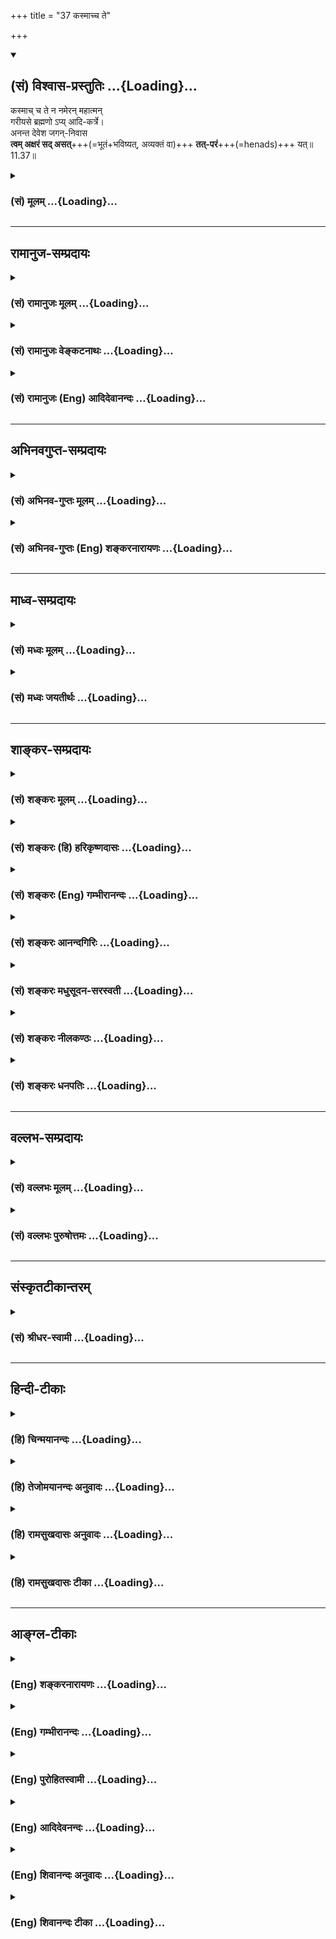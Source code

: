 +++
title = "37 कस्माच्च ते"

+++
<div class="js_include" newlevelforh1="2" title="(सं) विश्वास-प्रस्तुतिः" unfilled url="/mahAbhAratam/vyAsaH/shlokashaH/06-bhIShma-parva/03-bhagavad-gItA-parva/saMskRtam/vishvAsa-prastutiH/11_vishva-rUpa-darshana/37_kasmAchcha_te.md">
<details open><summary><h2>(सं) विश्वास-प्रस्तुतिः ...{Loading}...</h2></summary>

कस्माच् च ते न नमेरन् महात्मन्  
गरीयसे ब्रह्मणो ऽप्य् आदि-कर्त्रे।  
अनन्त देवेश जगन्-निवास  
**त्वम् अक्षरं सद् असत्**+++(=भूतं+भविष्यत्, अव्यक्तं वा)+++ **तत्-परं**+++(=henads)+++ यत्॥11.37॥
</details>
</div>
<div class="js_include collapsed" newlevelforh1="3" title="(सं) मूलम्" unfilled url="/mahAbhAratam/vyAsaH/shlokashaH/06-bhIShma-parva/03-bhagavad-gItA-parva/saMskRtam/mUlam/11_vishva-rUpa-darshana/37_kasmAchcha_te.md">
<details><summary><h3>(सं) मूलम् ...{Loading}...</h3></summary>

कस्माच्च ते न नमेरन्महात्मन्  
गरीयसे ब्रह्मणोऽप्यादिकर्त्रे।  
अनन्त देवेश जगन्निवास  
त्वमक्षरं सदसत्तत्परं यत्।।11.37।।
</details>
</div>


_________________
## रामानुज-सम्प्रदायः
<div class="js_include collapsed" newlevelforh1="3" title="(सं) रामानुजः मूलम्" unfilled url="/mahAbhAratam/vyAsaH/shlokashaH/06-bhIShma-parva/03-bhagavad-gItA-parva/saMskRtam/rAmAnujaH/mUlam/11_vishva-rUpa-darshana/37_kasmAchcha_te.md">
<details><summary><h3>(सं) रामानुजः मूलम् ...{Loading}...</h3></summary>

।।11.37।।**महात्मन् ते** तुभ्यं **गरीयसे ब्रह्मणः** हिरण्यगर्भस्य **अपि
आदि**भूताय **कर्त्रे;** हिरण्यगर्भादयः **कस्माद्** हेतोः **न**
नमस्कुर्युः; **अनन्त देवेश जगन्निवास त्वम्** एव **अक्षरम्** न क्षरति इति
अक्षरम् जीवात्मतत्त्वम्न जायते म्रियते वा विपश्चित् (कठ॰ 1।2।18)
इत्यादिश्रुतिसिद्धो जीवात्मा हि न क्षरति।**सद् असत्** च त्वम् एव;
सदसच्छब्दनिर्दिष्टं कार्यकारणभावेन अवस्थितं प्रकृतितत्त्वम्;
नामरूपविभागवत्तया कार्यावस्थं सच्छब्दनिर्दिष्टं तदनर्हतया कारणावस्थम्
असच्छब्दनिर्दिष्टं च त्वम् एव; **तत्परं यत्** तस्मात् प्रकृतेः
प्रकृतिसम्बन्धिनः च जीवात्मनः परम् अन्यत् मुक्तात्मतत्त्वं यत् तद् अपि
त्वम् एव। अतः --

</details>
</div>
<div class="js_include collapsed" newlevelforh1="3" title="(सं) रामानुजः वेङ्कटनाथः" unfilled url="/mahAbhAratam/vyAsaH/shlokashaH/06-bhIShma-parva/03-bhagavad-gItA-parva/saMskRtam/rAmAnujaH/venkaTanAthaH/11_vishva-rUpa-darshana/37_kasmAchcha_te.md">
<details><summary><h3>(सं) रामानुजः वेङ्कटनाथः ...{Loading}...</h3></summary>

  
  
।।11.37।। कस्मात् इत्यादिकं पूर्वेण सङ्गमयति -- युक्ततामिति। ते इत्यस्य
प्रथमाबहुवचनत्वभ्रमव्युदासायतुभ्यमित्युक्तिः। प्रणतिकर्तारस्त्वर्थसिद्धा
अनुक्ता एवेति भावः। ब्रह्मशब्दस्यानेकार्थेषु प्रयोगादिह
सर्वप्रणन्तव्यत्वोपयोगाय हिरण्यगर्भपदेन व्याख्या। आदिकर्त्रे इति
सविशेषणनिर्देशेन
व्यवच्छेद्यभूतनूतनहिरण्यगर्भकर्तृसम्भावनाभ्रमव्युदासायआदिभूतायेति
व्यस्योक्तम्। कर्तृशब्देन निमित्तत्वस्योक्तत्वात् आदिशब्द उपादानत्वपरः;
र्स्वस्य कारणान्तरनिषेधार्थौ वा। नमश्शब्दयोगवन्नमनमात्रयोगेऽपि चतुर्थी
विद्यत इति ज्ञापनायनमस्कुर्युरित्युक्तम्। पञ्चशिखाय तथेश्वरकृष्णायैते
नमस्यामः इत्यादिवत्।।  
  
त्वमक्षरम्\[ \[11।18\] इति प्रागप्युक्तत्वादत्र त्वमक्षरम् इति
तदतिरिक्तार्थपरत्वमुचितन्तत्परम् इत्यस्य
सामर्थ्याच्चात्राक्षरसदसच्छब्दानामवरतत्त्वविषयत्वं न्याय्यम् तत्र च
भावाभावशब्दाभिलप्यविकारयोगितया सदसच्छब्दयोरचित्परत्वं
निर्विकारतयाऽक्षरशब्दस्य जीवात्मविषयत्वं चोचितमित्यभिप्रायेणाह -- न
क्षरतीति। जीवस्वरूपस्य निर्विकारत्वे श्रुतिं दर्शयति -- न जायत इति।
कार्यकारणयोरसच्छब्देन व्यपदेशः असद्वा इदमग्र आसीत्। ततो वै सदजायत
\[तै.उ.2।7।1\] इत्यादिश्रुतिसिद्ध इत्यभिप्रायेण कार्यकारणभावकथनम्।
एकस्मिन्नेव द्रव्ये सद सच्छब्दप्रयोगनिदानमाहनामरूपेति। अक्षरं सदसत् इति
निर्दिष्टोभयपरामर्शी तच्छब्दः। विशेषकाभावात्तिलतैलदारु वह्न्यादिवत्
परस्परमिलिततदुभयापेक्षया परत्वं च मुक्तात्मनः प्रसिद्धमितिसदसत्तत्परं
यत् इत्यनूद्यत इत्यभिप्रायेण -- मुक्तात्मतत्त्वमित्युक्तम्।
प्रकृतिपुरुषशरीरकत्वं मुक्तात्मनस्तादधीन्यं च कारणत्वसाधकमित्याह -- अत
इति। सर्वतत्त्वात्मकत्वादित्यर्थः। जगन्निवासशब्देन जगन्निवासो यस्येति
विग्रहः। अतो निधानशब्देनात्राधारत्वमेवानुक्तं विवक्षितमिति
प्रदर्शनायाधिकरणव्युत्पत्तिं दर्शयतिनिधीयते त्वयीति। तेनत्वमक्षरम्
इत्यादिसामानाधिकरण्यकारणं विश्वशरीरित्वं विवक्षितमित्याहविश्वस्य
शरीरभूतस्येति। एतेन निधानशब्दस्यात्राव्यक्तपरत्वं कैश्चिदुक्तं
निरस्तम्।  
  
वेत्तासि इत्यादौ परमात्मनो वेदितृत्वादिमात्रविधानेऽतिशयाभावात्
कारणावस्थद्रव्यान्तर्यामित्वस्य चोक्तत्वात्;
कार्यावस्थज्ञातृज्ञेयान्तर्यामित्वमेवात्र विवक्षितमित्यभिप्रायेणाहजगति
सर्वो वेदिता वेद्यं चेति। धामशब्दस्यानेकार्थस्यापि स्थाने
प्रसिद्धिप्रकर्षात्स एवार्थ उचितः। स्थानं च प्राप्यमिति प्रसिद्धम्। अतः
परत्वेन विशेषितप्राप्यत्वमेवात्र विवक्षितमित्यभिप्रायेणाह --
प्राप्यस्थानमिति। यद्वा परमप्राप्यमिति भगवदसाधारणं स्थानं विवक्षितं
स्यात् तेनापि पूर्ववत्सामानाधिकरण्यव्यपदेशः। आमनन्ति च तदप्राकृतस्थानम्
अरश्च ह वै ण्यश्चार्णवौ ब्रह्मलोके तृतीयस्यामितो दिवि। तदैरंमदीयं
सरस्तदश्वत्थः सोमसवनस्तदपराजिता पूर्ब्रह्मणः प्रभुविमितं हिरण्मयं
\[छा.उ.8।5।3\] इति; तथा सहस्रस्थूणे विमिते दृढ उग्रे यत्र देवानामधिदेव
आस्ते इति। सामान्यतो विशेषतश्च प्रवृत्तयोः
पूर्वोत्तरसामानाधिकरण्योर्मध्यस्थेनत्वया ततम् इत्यादिना शरीरात्मभाव एव
निबन्धनमिति स्पष्टमुच्यत इत्यभिप्रायेणाह -- त्वयात्मत्वेनेति।

</details>
</div>
<div class="js_include collapsed" newlevelforh1="3" title="(सं) रामानुजः (Eng) आदिदेवानन्दः" unfilled url="/mahAbhAratam/vyAsaH/shlokashaH/06-bhIShma-parva/03-bhagavad-gItA-parva/saMskRtam/rAmAnujaH/english/AdidevAnandaH/11_vishva-rUpa-darshana/37_kasmAchcha_te.md">
<details><summary><h3>(सं) रामानुजः (Eng) आदिदेवानन्दः ...{Loading}...</h3></summary>

11.37 O Mahatman, for what reason should Brahma and others not bow down to You, who are great and are the First Being and the Creator even of Brahma, namely, Hiranyagarbha; O Infinite, O Lord of the gods, O You who have the universe for Your abode! You are the 'Aksara'. What does not perish, is the Aksara, here, the 'principle of individual self'; for the individual self does not perish as established in Sruti passages: 'The intelligent self is not born, nor dies' (Ka. U., 1.2.18). You alone are the 'existent and the non-existent,' the principle of Prakrti, in its condition as effect and in its condition as cause. This is denoted by the terms 'Sat' (existent) and 'Asat' (non-existent). You alone are the state of effect denoted by the term 'Sat', which is the state of diversification by names and forms, and also the state of cause, denoted by the tetm 'Asat', which is the state incapable of such divisions and diversities. 'What is beyond both' - what is beyond Prakrti and the individual self associated with the Prakrti, as also from the principle of liberated selves who are different from those associated with Prakrti, i.e., bound souls. You alone are that also. Therefore:

</details>
</div>


_________________
## अभिनवगुप्त-सम्प्रदायः
<div class="js_include collapsed" newlevelforh1="3" title="(सं) अभिनव-गुप्तः मूलम्" unfilled url="/mahAbhAratam/vyAsaH/shlokashaH/06-bhIShma-parva/03-bhagavad-gItA-parva/saMskRtam/abhinava-guptaH/mUlam/11_vishva-rUpa-darshana/37_kasmAchcha_te.md">
<details><summary><h3>(सं) अभिनव-गुप्तः मूलम् ...{Loading}...</h3></summary>

।।11.37।। कस्मादिति। सत् पदार्थत्वेन। अशत् उपलम्भं प्रत्यविषयत्वात्। अथ
वा अभावोऽपि धियि निजनिजविशिष्टवाचकसंश्लेषितो +++(;N -- वाचकवचसंश्लेषितो)+++
ज्ञानाकारमश्नुवानो न +++(S; omit न)+++ परब्रह्मसत्ताव्यतिरिक्तः।
सदसद्रूपाभ्यां च परम्; तदुभयबुद्धितिरोधाने तद्रूपोपलब्धेः।

</details>
</div>
<div class="js_include collapsed" newlevelforh1="3" title="(सं) अभिनव-गुप्तः (Eng) शङ्करनारायणः" unfilled url="/mahAbhAratam/vyAsaH/shlokashaH/06-bhIShma-parva/03-bhagavad-gItA-parva/saMskRtam/abhinava-guptaH/english/shankaranArAyaNaH/11_vishva-rUpa-darshana/37_kasmAchcha_te.md">
<details><summary><h3>(सं) अभिनव-गुप्तः (Eng) शङ्करनारायणः ...{Loading}...</h3></summary>

11.37 Kasmat etc. Existent (11.Sat) : i.e. as a purport of words (11.or
as material object). Non-existent (11.Asat) : Because, the Absolute does
not become an object of perception. Or Asat signifies negation; \[in
fact\] it is also well connected with the words which denote it
directly, or indicate it indirectly by denoting what contains it; it
also enjoys a form (11.becomes an object) of knowledge (11.of its own);
and \[hence\] is has no separate existence other than the existence of
the Absolute Brahman ; (11.It is) beyond both the existent and
non-existent : For, It is realised when the knowledge of both of them
disappears. (11.38)

</details>
</div>


_________________
## माध्व-सम्प्रदायः
<div class="js_include collapsed" newlevelforh1="3" title="(सं) मध्वः मूलम्" unfilled url="/mahAbhAratam/vyAsaH/shlokashaH/06-bhIShma-parva/03-bhagavad-gItA-parva/saMskRtam/madhvaH/mUlam/11_vishva-rUpa-darshana/37_kasmAchcha_te.md">
<details><summary><h3>(सं) मध्वः मूलम् ...{Loading}...</h3></summary>

।।11.37 -- 11.40।। कथं स्थाने इति तदाह -- कस्मादित्यादिना।
पूर्णश्चासावात्मा चेति महात्मा। आत्मशब्दश्चोक्तो भारते -- यच्चाप्नोति
यदादत्ते यच्चात्ति विषयानिह। यच्चास्य सन्ततो भावस्तस्मादात्मेति भण्यते
इति। तत्परं सदसतः परम्। असच्च सच्चैव च यद्विश्वं सदसतः परम्।
\[म.भा.1।1।23\] इति भारते।

</details>
</div>
<div class="js_include collapsed" newlevelforh1="3" title="(सं) मध्वः जयतीर्थः" unfilled url="/mahAbhAratam/vyAsaH/shlokashaH/06-bhIShma-parva/03-bhagavad-gItA-parva/saMskRtam/madhvaH/jayatIrthaH/11_vishva-rUpa-darshana/37_kasmAchcha_te.md">
<details><summary><h3>(सं) मध्वः जयतीर्थः ...{Loading}...</h3></summary>

।।11.37 -- 11.40।। सर्वे नमस्यन्ति \[11।36\] इत्येतद्युक्तमिति
स्वयमेवोक्त्वाकस्माच्च ते न नमेरन् इति विरुद्धं कथं पृच्छति इत्यत आक्षेप
एवायमिति ज्ञापयन् तन्निवर्त्याशङ्काप्रदर्शनपूर्वकमवतारयति -- **कथ**मिति।
इति शङ्कायामिति शेषः तत्तस्या उत्तरम्।
महात्मन्नक्षुद्रचित्तेत्यल्पार्थप्रतीतिनिरासार्थमाह -- **पूर्णश्चे**ति।
आत्मा जीव इति प्रतीतिं वारयितुमाह -- **आत्मे**ति। उक्तो निरुक्तः।
यद्यस्मात्। आप्नोतेर्मन्। पकारस्य च तकारः। आङ्पूर्वाद्दाञः स एव प्रत्ययः
आकारलोपस्तत्वम्। आङ्पूर्वाददो मन्। तत्वं च। इह देहे। सन्ततो भावो नित्या
सत्ता। आङ्पूर्वात्तनोतेर्ङ्मन्। सदसद्भावात्मकं विश्वं त्वमेवेति
सत्तादिप्रदत्वादेवोच्यते। नत्वन्यथा; तथा सति उत्तरवाक्यविरोधात्; इति
भावेन तत्पठित्वा सप्रमाणकं व्याचष्टे -- **तत्परमिति**।

</details>
</div>


_________________
## शाङ्कर-सम्प्रदायः
<div class="js_include collapsed" newlevelforh1="3" title="(सं) शङ्करः मूलम्" unfilled url="/mahAbhAratam/vyAsaH/shlokashaH/06-bhIShma-parva/03-bhagavad-gItA-parva/saMskRtam/shankaraH/mUlam/11_vishva-rUpa-darshana/37_kasmAchcha_te.md">
<details><summary><h3>(सं) शङ्करः मूलम् ...{Loading}...</h3></summary>

।।11.37।। --,**कस्माच्च** हेतोः ते तुभ्यं **न नमेरन्** नमस्कुर्युः हे
**महात्मन्; गरीयसे** गुरुतराय यतः **ब्रह्मणः** हिरण्यगर्भस्य **अपि**
आदिकर्ता कारणम् अतः तस्मात् **आदिकर्त्रे।** कथम् एते न नमस्कुर्युः अतः
हर्षादीनां नमस्कारस्य च स्थानं त्वं अर्हः विषयः इत्यर्थः। हे **अनन्त
देवेश हे जगन्निवास त्वम् अक्षरं तत् परम्;** **यत्** वेदान्तेषु श्रूयते।
किं तत् **सदसत्** इति। सत् विद्यमानम्; असत् च यत्र नास्ति इति बुद्धिः ते
उपधानभूते सदसती यस्य अक्षरस्य; यद्द्वारेण सदसती इति उपचर्यते।
परमार्थतस्तु सदसतोः परं तत् अक्षरं यत् अक्षरं वेदविदः वदन्ति। तत्
त्वमेव; न अन्यत् इति अभिप्रायः।। पुनरपि स्तौति --,

</details>
</div>
<div class="js_include collapsed" newlevelforh1="3" title="(सं) शङ्करः (हि) हरिकृष्णदासः" unfilled url="/mahAbhAratam/vyAsaH/shlokashaH/06-bhIShma-parva/03-bhagavad-gItA-parva/saMskRtam/shankaraH/hindI/harikRShNadAsaH/11_vishva-rUpa-darshana/37_kasmAchcha_te.md">
<details><summary><h3>(सं) शङ्करः (हि) हरिकृष्णदासः ...{Loading}...</h3></summary>

।।11.37।। भगवान् हर्षादि भावोंके योग्य स्थान किस प्रकार हैं इसमें कारण
दिखाते हैं --, हे महात्मन् आप जो अतिशय गुरुतर हैं अर्थात् सबसे बड़े हैं;
उनको ये सब किसलिये नमस्कार न करें क्योंकि आप हिरण्यगर्भके भी आदिकर्ता --
कारण हैं; अतः आप आदिकर्ताको कैसे नमस्कार न करें। अभिप्राय यह कि
उपर्युक्त कारणसे आप हर्षादिके और नमस्कारके योग्य पात्र हैं। हे अनन्त हे
देवेश हे जगन्निवास वह परम अक्षर ( ब्रह्म ) आप ही हैं; जो वेदान्तोंमें
सुना जाता है। वह क्या है सत् और असत् -- जो विद्यमान है वह सत् और जिसमें
नहीं है ऐसी बुद्धि होती है वह असत् है। वे दोनों सत् और असत् जिस अक्षरकी
उपाधि हैं; जिनके कारण वह ब्रह्म उपचारसे सत् और असत् कहा जाता है परंतु
वास्तवमें जो सत् और असत् दोनोंसे परे है; जिसको वेदवेत्ता लोग अक्षर कहते
हैं वह ब्रह्म भी आप ही हैं। अभिप्राय यह कि आपसे अतिरिक्त दूसरा कोई नहीं
है।  
  
,

</details>
</div>
<div class="js_include collapsed" newlevelforh1="3" title="(सं) शङ्करः (Eng) गम्भीरानन्दः" unfilled url="/mahAbhAratam/vyAsaH/shlokashaH/06-bhIShma-parva/03-bhagavad-gItA-parva/saMskRtam/shankaraH/english/gambhIrAnandaH/11_vishva-rUpa-darshana/37_kasmAchcha_te.md">
<details><summary><h3>(सं) शङ्करः (Eng) गम्भीरानन्दः ...{Loading}...</h3></summary>

11.37 Ca, and; since You are the Primal Creator, the Cause, api, even;
brahmanah, of Brahma, of Hiranyagarbha; therefore, kasmat, why, for what
reason; should they na nameran, not bow down; te, to You; mahatman, O
exalted One; gariyase, who are greater (than all)! Hence, why should
these not bow down adi-karte, to the first Creator; Therefore You are
fit for, i.e. the fit object of, delight etc. and salutation as well.
Ananta, O infinite One; devesa, supreme God; jagannivasa, Abode of the
Universe; tvam, You; are the aksaram, Immutable; tat param yat, that
which is Transcendental, which is heard of in the Upanisads;-what is
that;-sad-asat, being and nonbeing. Being is that which exists, and
non-being is that with regard to which the idea of nonexistence arises.
(You are) that Immutable of which these two-being and non-being-become
the limiting adjuncts; which (Immutable), as a result, is metaphorically
referred to as being and non-being. But in reality that Immutable is
transcendental to being and non-being. 'That Immutable which the knowers
of the Vedas declare' (8.11; cf. Ka. 1.2.15)-that is You Yourself,
nothing else. This is the idea. He praises again:

</details>
</div>
<div class="js_include collapsed" newlevelforh1="3" title="(सं) शङ्करः आनन्दगिरिः" unfilled url="/mahAbhAratam/vyAsaH/shlokashaH/06-bhIShma-parva/03-bhagavad-gItA-parva/saMskRtam/shankaraH/AnandagiriH/11_vishva-rUpa-darshana/37_kasmAchcha_te.md">
<details><summary><h3>(सं) शङ्करः आनन्दगिरिः ...{Loading}...</h3></summary>

।।11.37।। उक्तेऽर्थे हेत्वर्थत्वेनोत्तरश्लोकमवतारयति -- **भगवत इति।**
महात्मत्वमक्षुद्रचेतस्त्वम्। गुरुतरत्वान्नमस्कारादियोग्यत्वमाह --
**गुरुतरायेति।** तत्रैव हेत्वन्तरमाह -- **यत इति।** महात्मत्वादिहेतूनां
मुक्तानां फलमाह -- **अत इति।** तत्रैव हेत्वन्तराणि सूचयति -- **हे
अनन्तेति।** अनवच्छिन्नत्वं सर्वदेवनियन्तृत्वं सर्वजगदाश्रयत्वं च तव
नमस्कारादियोग्यत्वे कारणमित्यर्थः। तत्रैव हेत्वन्तरमाह -- **त्वमिति।**
तत्र मानमाह -- **यदिति।** कथमेकस्यैव सदसद्रूपत्वं तत्राह -- **ते इति।**
कथं सतोऽसतश्चाक्षरं प्रत्युपाधित्वं तदाह -- **यद्द्वारेणेति।** तत्परं
यदित्येतद्व्याचष्टे -- **परमार्थतस्त्विति।** अनन्तत्वादिना भगवतो
नमस्कारादियोग्यत्वमुक्तम्।

</details>
</div>
<div class="js_include collapsed" newlevelforh1="3" title="(सं) शङ्करः मधुसूदन-सरस्वती" unfilled url="/mahAbhAratam/vyAsaH/shlokashaH/06-bhIShma-parva/03-bhagavad-gItA-parva/saMskRtam/shankaraH/madhusUdana-sarasvatI/11_vishva-rUpa-darshana/37_kasmAchcha_te.md">
<details><summary><h3>(सं) शङ्करः मधुसूदन-सरस्वती ...{Loading}...</h3></summary>

।।11.37।। भगवतो हर्षादिविषयत्वे हेतुमाह -- कस्मादिति। कस्माच्च हेतोस्ते
तुभ्यं न नमेरन्न नमस्कुर्युः सिद्धसङ्घाः सर्वेऽपि। हे
महात्मन्परमोदारचित्त; हे अनन्त सर्वपरिच्छेदशून्य; हे देवेश
हिरण्यगर्भादीनामपि देवानां नियन्तः; हे जगन्निवास सर्वाश्रय तुभ्यं
कीदृशाय। ब्रह्मणोऽपि गरीयसे गुरुतराय आदिकर्त्रे ब्रह्मणोऽपि जनकाय।
नियन्तृत्वमुपदेष्टृत्वं जनकत्वमित्यादिरेकैकोऽपि
हेतुर्नमस्कार्यताप्रयोजकः। किं
पुनर्महात्मत्वानन्तत्वजगन्निवासत्वादिनानाकल्याणगुणसमुच्चित
इत्यनाश्चर्यतासूचनार्थं नमस्कारस्य। कस्माच्चेति वाशब्दार्थश्चकारः। किंच
सत् विधिमुखेन प्रतीयमानमस्तीति; असन्निषेधमुखेन प्रतीयमानं नास्तीति; अथवा
सत् व्यक्तं असत् अव्यक्तं त्वमेव। तथा तत्परं ताभ्यां सदसद्भ्यां परं
मूलकारणं यदक्षरं ब्रह्म तदपि त्वमेव। त्वद्भिन्नं किमपि नास्तीत्यर्थः।
तत्परं यदित्यत्र यच्छब्दात्प्राक्चकारमपि केचित्पठन्ति।
एतैर्हेतुभिस्त्वां सर्वे नमन्तीति न किमपि चित्रमित्यर्थः।

</details>
</div>
<div class="js_include collapsed" newlevelforh1="3" title="(सं) शङ्करः नीलकण्ठः" unfilled url="/mahAbhAratam/vyAsaH/shlokashaH/06-bhIShma-parva/03-bhagavad-gItA-parva/saMskRtam/shankaraH/nIlakaNThaH/11_vishva-rUpa-darshana/37_kasmAchcha_te.md">
<details><summary><h3>(सं) शङ्करः नीलकण्ठः ...{Loading}...</h3></summary>

।।11.37।। कुतो मां सिद्धसङ्घा नमस्यन्ति यतस्तेप्यहमिव ब्रह्माण्डशतानि
स्रष्टुमर्हन्तीत्यत आह -- **कस्मादिति।** हे महात्मन् कस्माद्धेतोस्ते
त्वां न नमेरन्नपितु नमेरन्नेव। तत्र हेतुः गरीयसे। तेऽपि गुरवस्त्वमपि
गुरुस्तथापि त्वमतिशयितो गुरुरसीत्यर्थः। कुतो ममैवातिशयस्तेषां मम च
समानेऽपि सत्यसंकल्पत्वादौ सत्यतश्चाह। ब्रह्मणो
हिरण्यगर्भस्याप्यादिकर्त्रे पितामहाय पञ्चमहाभूतसृष्टिद्वारा ब्रह्माणं
सृजत इत्यर्थः। जगद्व्यापारवर्जं प्रकरणादसन्निहितत्वाच्च इतिन्यायेन
नित्यसिद्धेश्वरस्य तवाज्ञया ते सर्वेऽप्यैश्वर्यभाजो भवन्ति नतु
त्वत्समास्ते। अतएव हे अनन्त हे देवानां ईश जगन्निवास जगतामालयभूत; त्वं
अक्षरं शुद्धं ब्रह्म। कीदृशमक्षरम्। यत् सदसत्तत्परं सच्च असच्च सदसती
ताभ्यां परं च सदसत्तत्परम् कार्यं कारणं तदुभयातीतं चेति
त्रिविधमित्यर्थः।

</details>
</div>
<div class="js_include collapsed" newlevelforh1="3" title="(सं) शङ्करः धनपतिः" unfilled url="/mahAbhAratam/vyAsaH/shlokashaH/06-bhIShma-parva/03-bhagavad-gItA-parva/saMskRtam/shankaraH/dhanapatiH/11_vishva-rUpa-darshana/37_kasmAchcha_te.md">
<details><summary><h3>(सं) शङ्करः धनपतिः ...{Loading}...</h3></summary>

।।11.37।। इदं भगवतो हर्षादिविषयत्वं युक्तमेवेत्याशयेनाह। कस्माच्च ते
तुभ्यं न नमेरन् न नमस्कुर्युः। नमस्काराकरणे हेतुर्नास्तीत्यर्थः।
नमस्करादिकरणे तु हेतुर्वर्तते इत्याशयेनाह। हे माहत्मन् परमात्मन्;
महात्मत्वं लक्षयति। गहीयते गुरुतराय यतो ब्रह्मणो हिरण्यगर्भस्यादिकर्त्रे
आदिकारणाय अभिन्ननिमित्तोपादानत्वद्योतनायादिपदं। भगवतो गुरुतरत्वं ब्रह्मण
आदिकर्तुत्वं च प्रतिपादयन्नाह। हे अनन्त; यस्य देशकालवस्तुकृतः परिच्छेदो
नास्ति तस्य तवैव गुरुतरत्वमुपपद्यत इत भावः। ,हे देवेश देवानां
ब्रह्मादिनामीश; जगन्निवास जगदधिष्ठान। तथाच सर्वनियन्ता सर्वाधिष्ठानं
त्वमेवादिकर्तेत्याशयः। एवं तत्पदवाच्यं निरुप्य लक्ष्यं निरुपयति --
त्वमक्षरमिति। यद्वेदान्तप्रतिपाद्यं किं तत्। सदसत्। सद्यद्विद्यमानं
विद्यत इत विधिमुखेन प्रतीयमानं व्यक्तं कार्यमिति यावत्। असच्च
यन्नास्तीति बुद्धिः निषेधमुखेन प्रतीयमाना अव्यक्तविषया कारणबुद्धिरिति
यावत्। सदसदुपाधिकत्वादक्षरत्वमपि सदसत्। तत्त्वतस्तु सदसद्यभां परं
तत्वमेवातः ते कस्मान्न नमेरन्नित्यर्थः।

</details>
</div>


_________________
## वल्लभ-सम्प्रदायः
<div class="js_include collapsed" newlevelforh1="3" title="(सं) वल्लभः मूलम्" unfilled url="/mahAbhAratam/vyAsaH/shlokashaH/06-bhIShma-parva/03-bhagavad-gItA-parva/saMskRtam/vallabhaH/mUlam/11_vishva-rUpa-darshana/37_kasmAchcha_te.md">
<details><summary><h3>(सं) वल्लभः मूलम् ...{Loading}...</h3></summary>

।।11.37।। कस्माच्चेति। ऐश्वर्यं वैराग्यं वा ब्रह्मणः
समष्टिपुरुषजीवस्यादिकर्तृत्वेनालिप्तत्वात्सदसत्परमक्षरं इति नित्यत्वेन
क्षरणाभावान्निरतिशयैश्वर्यं सर्वविभिन्नधर्माश्रयं त्वमेव ब्रह्मेत्याह।
परं कारणम्।

</details>
</div>
<div class="js_include collapsed" newlevelforh1="3" title="(सं) वल्लभः पुरुषोत्तमः" unfilled url="/mahAbhAratam/vyAsaH/shlokashaH/06-bhIShma-parva/03-bhagavad-gItA-parva/saMskRtam/vallabhaH/puruShottamaH/11_vishva-rUpa-darshana/37_kasmAchcha_te.md">
<details><summary><h3>(सं) वल्लभः पुरुषोत्तमः ...{Loading}...</h3></summary>

  
  
।।11.37।। ननु सिद्धाः किमिति नमन्ति इत्यत आह -- कस्मादिति। हे महात्मन्
महतामात्मस्वरूप यस्मांत्तषां भक्तानां स्वरूपं त्वमेवातस्ते तुभ्यं
कस्मान्न नमेरन् न नमस्कुर्युः। कीदृशाय गरीयसे गुरवे।
ब्रह्मणोऽप्यादिकर्त्रे जनकाय। किञ्च। हे अनन्तदेवेश अनन्तानां देवानामीश
प्रभो हे जगन्निवास सकलाश्रय अक्षरं त्वमेव; सत् असच्च सर्वं त्वमेव; यत्
परं पुरुषोत्तमाख्यं ब्रह्मतत्त्वम् अतो नमन्तीत्यर्थः।  
  

</details>
</div>


_________________
## संस्कृतटीकान्तरम्
<div class="js_include collapsed" newlevelforh1="3" title="(सं) श्रीधर-स्वामी" unfilled url="/mahAbhAratam/vyAsaH/shlokashaH/06-bhIShma-parva/03-bhagavad-gItA-parva/saMskRtam/shrIdhara-svAmI/11_vishva-rUpa-darshana/37_kasmAchcha_te.md">
<details><summary><h3>(सं) श्रीधर-स्वामी ...{Loading}...</h3></summary>

।।11.37।। तत्र हेतुमाह **-- कस्मादिति।** हे महात्मन्; हे अनन्त; हे देवेश;
हे जगन्निवास। कस्माद्धेतोस्ते तुभ्यं न नमेरन्नमस्कारं न कुर्युः।
कथंभूताय। ब्रह्मणोऽपि गरीयसे गुरुतराय आदिकर्त्रे च ब्रह्मणोऽपि जनकाय।
किंच सत्। व्यक्तं असदव्यक्तं च ताभ्यां परं मूलकारणं यदक्षरं ब्रह्म तच्च
त्वमेव। एतैर्नवभिर्हेतुभिस्त्वां सर्वे नमस्यन्तीति न चित्रमित्यर्थः।

</details>
</div>


_________________
## हिन्दी-टीकाः
<div class="js_include collapsed" newlevelforh1="3" title="(हि) चिन्मयानन्दः" unfilled url="/mahAbhAratam/vyAsaH/shlokashaH/06-bhIShma-parva/03-bhagavad-gItA-parva/hindI/chinmayAnandaH/11_vishva-rUpa-darshana/37_kasmAchcha_te.md">
<details><summary><h3>(हि) चिन्मयानन्दः ...{Loading}...</h3></summary>

।।11.37।। वे सिद्ध संघ आपको नमस्कार कैसे नहीं करें क्योंकि आप तो
सृष्टिकर्ता ब्रह्माजी के भी आदिकर्त्ता हैं। आदिकारण वह है जो सम्पूर्ण
कार्यजगत् को व्याप्त करके समस्त नाम और रूपों को धारण करता है; जैसे घटों
का कारण मिट्टी और आभूषणों का कारण स्वर्ण है। अनन्तस्वरूप परमात्मा न केवल
यह विश्व है; बल्कि समस्त देवों का ईश्वर भी है; क्योंकि उसी सर्वशक्तिमान्
परमात्मा से समस्त देवताओं को तथा प्राकृतिक शक्तियों को सार्मथ्य प्राप्त
होती है। इस चराचर जगत् को दो भागों सत् और असत् में विभाजित किया जा सकता
है। यहाँ सत् शब्द से अर्थ उन वस्तुओं से है; जो इन्द्रिय; मन और बुद्धि के
द्वारा जानी जा सकती हैं; अर्थात् जो स्थूल और सूक्ष्म रूप में व्यक्त हैं।
स्थूल विषय; भावनाएं और विचार व्यक्त (सत्) कहलाते हैं। इस व्यक्त का जो
कारण है; उसे असत् अर्थात् अव्यक्त कहते हैं। व्यक्ति की जीवन पद्धति को
नियन्त्रित करने वाला यह अव्यक्त कारण उस व्यक्ति के संस्कार या वासनाएं ही
हैं। यहाँ परमात्मा की दी हुई परिभाषा के अनुसार वह सत् और असत् दोनों ही
है। और वह इन दोनों से परे भी है। आप इनसे परे भी हैं नाट्यगृह के रंगमंच पर
हो रहा नाटक सुखान्त अथवा दुखान्त हो सकता है; परन्तु उन्हें प्रकाशित करने
वाला प्रकाश उन दोनों से ही परे होता है। अंगूठी और कण्ठी ये दोनों;
निसन्देह स्वर्ण के बने हैं; किन्तु स्वर्ण की परिभाषा यह नहीं दी जा सकती
है कि वह अंगूठी या कण्ठी है। वह ये दोनों आभूषण तो हैं ही; परन्तु इन
दोनों से परे भी है। इस दृष्टि से; समस्त नामरूपों का सारतत्त्व होने से
परमात्मा व्यक्त और अव्यक्त दोनों ही है और अपने स्वरूप की दृष्टि से इन
दोनों से परे अक्षर स्वरूप है। वह; अक्षरतत्त्व चैतन्य स्वरूप है; जो स्थूल
और सूक्ष्म दोनों का ही प्रकाशक है। इसी अक्षर ने ही यह विराट्रूप धारण
किया है; जिसकी स्तुति अर्जुन कर रहा है। प्रस्तुत खण्ड; विश्व के सभी
धर्मों में उपलब्ध सार्वभौमिक प्रार्थनाओं का प्रतिनिधित्व करता है। किसी
भी धर्म या जाति के लोगों को इसके प्रति कोई आक्षेप नहीं हो सकता; क्योंकि
सनातन सत्य के विषय में जो कुछ भी प्रतिपादित सिद्धांत है; उसका ही सार यह
खण्ड है। यह भक्त के हृदय को प्राय अप्रमेय की सीमा तक ऊँचा उठा सकता है।
भक्त उसे साक्षात् अनुभव कर सकता है। अर्जुन भगवान् की स्तुति करते हुए
कहता है

</details>
</div>
<div class="js_include collapsed" newlevelforh1="3" title="(हि) तेजोमयानन्दः अनुवादः" unfilled url="/mahAbhAratam/vyAsaH/shlokashaH/06-bhIShma-parva/03-bhagavad-gItA-parva/hindI/tejomayAnandaH/anuvAdaH/11_vishva-rUpa-darshana/37_kasmAchcha_te.md">
<details><summary><h3>(हि) तेजोमयानन्दः अनुवादः ...{Loading}...</h3></summary>

।।11.37।। हे महात्मन् ! ब्रह्मा के भी आदि कर्ता और सबसे श्रेष्ठ आपके लिए
वे कैसे नमस्कार नहीं करें; (क्योंकि) हे अनन्त! हे देवेश! हे जगन्निवास!
जो सत् असत् और इन दोनों से परे अक्षरतत्त्व है, वह आप ही हैं।।

</details>
</div>
<div class="js_include collapsed" newlevelforh1="3" title="(हि) रामसुखदासः अनुवादः" unfilled url="/mahAbhAratam/vyAsaH/shlokashaH/06-bhIShma-parva/03-bhagavad-gItA-parva/hindI/rAmasukhadAsaH/anuvAdaH/11_vishva-rUpa-darshana/37_kasmAchcha_te.md">
<details><summary><h3>(हि) रामसुखदासः अनुवादः ...{Loading}...</h3></summary>

।।11.37।। हे महात्मन् ! गुरुओंके भी गुरु और ब्रह्माके भी आदिकर्ता आपके
लिये (वे सिद्धगण) नमस्कार क्यों नहीं करें; क्योंकि हे अनन्त ! हे देवेश !
हे जगन्निवास ! आप अक्षरस्वरूप हैं; आप सत् भी हैं, असत् भी हैं, और
सत्-असत् से पर भी जो कुछ है, वह भी आप ही हैं।

</details>
</div>
<div class="js_include collapsed" newlevelforh1="3" title="(हि) रामसुखदासः टीका" unfilled url="/mahAbhAratam/vyAsaH/shlokashaH/06-bhIShma-parva/03-bhagavad-gItA-parva/hindI/rAmasukhadAsaH/TIkA/11_vishva-rUpa-darshana/37_kasmAchcha_te.md">
<details><summary><h3>(हि) रामसुखदासः टीका ...{Loading}...</h3></summary>

।।11.37।।***व्याख्या--*'कस्माच्च ते न नमेरन्महात्मन् गरीयसे
ब्रह्मणोऽप्यादिकर्त्रे'--**आदिरूपसे प्रकट होनेवाले महान् स्वरूप आपको
(पूर्वोक्त सिद्धगण) नमस्कार क्यों न करें; नमस्कार दोको किया जाता है --
(1) जिनसे मनुष्यको शिक्षा मिलती है, प्रकाश मिलता है; ऐसे आचार्य, गुरुजन
आदिको नमस्कार किया जाता है और (2) जिनसे हमारा जन्म हुआ है, उन
माता-पिताको तथा आयु, विद्या आदिमें अपनेसे बड़े पुरुषोंको नमस्कार किया
जाता है। अर्जुन कहते हैं कि आप गुरुओंके भी गुरु हैं--**'गरीयसे' (टिप्पणी
प₀ 600.1)** और आप सृष्टिकी रचना करनेवाले पितामह ब्रह्माजीको भी उत्पन्न
करनेवाले हैं **-- 'ब्रह्मणोऽप्यादिकर्त्रे। '** अतः सिद्ध महापुरुष आपको
नमस्कार करें, यह उचित ही है।

</details>
</div>


_________________
## आङ्ग्ल-टीकाः
<div class="js_include collapsed" newlevelforh1="3" title="(Eng) शङ्करनारायणः" unfilled url="/mahAbhAratam/vyAsaH/shlokashaH/06-bhIShma-parva/03-bhagavad-gItA-parva/english/shankaranArAyaNaH/11_vishva-rUpa-darshana/37_kasmAchcha_te.md">
<details><summary><h3>(Eng) शङ्करनारायणः ...{Loading}...</h3></summary>

11.37. O Mighty One ! Why should they not bow down to You, the Primal Creater, Who are greater than even Brahma (personal god) ; O Endless One, O Lord of gods, O Abode of the universe ! You are unalterable,
existent, non-existent and also that which is beyond both.

</details>
</div>
<div class="js_include collapsed" newlevelforh1="3" title="(Eng) गम्भीरानन्दः" unfilled url="/mahAbhAratam/vyAsaH/shlokashaH/06-bhIShma-parva/03-bhagavad-gItA-parva/english/gambhIrAnandaH/11_vishva-rUpa-darshana/37_kasmAchcha_te.md">
<details><summary><h3>(Eng) गम्भीरानन्दः ...{Loading}...</h3></summary>

11.37 And why should they not bow down to You, O exalted \[i.e. not narrow-minded.\] One, who are greater (than all) and who are the first Creator even of Brahma! O infinite One, supreme God, Abode of the Universe, You are the Immutable,being and non-being, (and) that which is Transcendental.

</details>
</div>
<div class="js_include collapsed" newlevelforh1="3" title="(Eng) पुरोहितस्वामी" unfilled url="/mahAbhAratam/vyAsaH/shlokashaH/06-bhIShma-parva/03-bhagavad-gItA-parva/english/purohitasvAmI/11_vishva-rUpa-darshana/37_kasmAchcha_te.md">
<details><summary><h3>(Eng) पुरोहितस्वामी ...{Loading}...</h3></summary>

11.37 How should they do otherwise; O Thou Supremest Self, greater than the Powers of creation, the First Cause, Infinite, the Lord of Lords,
the Home of the universe, Imperishable, Being and Not-Being, yet transcending both.

</details>
</div>
<div class="js_include collapsed" newlevelforh1="3" title="(Eng) आदिदेवनन्दः" unfilled url="/mahAbhAratam/vyAsaH/shlokashaH/06-bhIShma-parva/03-bhagavad-gItA-parva/english/AdidevanandaH/11_vishva-rUpa-darshana/37_kasmAchcha_te.md">
<details><summary><h3>(Eng) आदिदेवनन्दः ...{Loading}...</h3></summary>

11.37 (a) And why should they not, O Mahatman, bow down to You who are great, being the first Creator, even of Brahma; (b) O Infinite, Lord of gods, O You who have the universe for Your abode! You are the imperishable individual self, the existent and the non-existent, and that which is beyond both.

</details>
</div>
<div class="js_include collapsed" newlevelforh1="3" title="(Eng) शिवानन्दः अनुवादः" unfilled url="/mahAbhAratam/vyAsaH/shlokashaH/06-bhIShma-parva/03-bhagavad-gItA-parva/english/shivAnandaH/anuvAdaH/11_vishva-rUpa-darshana/37_kasmAchcha_te.md">
<details><summary><h3>(Eng) शिवानन्दः अनुवादः ...{Loading}...</h3></summary>

11.37 And why should they not, O great Soul, bow to Thee Who art greater
(than all else), the primal cause even of the Creator (Brahma), O Infinite Being, O Lord of the gods, O Abode of the universe; Thou art the imperishable, the Being, the non-being and That which is the supreme
(that which is beyond the Being and the non-being).

</details>
</div>
<div class="js_include collapsed" newlevelforh1="3" title="(Eng) शिवानन्दः टीका" unfilled url="/mahAbhAratam/vyAsaH/shlokashaH/06-bhIShma-parva/03-bhagavad-gItA-parva/english/shivAnandaH/TIkA/11_vishva-rUpa-darshana/37_kasmAchcha_te.md">
<details><summary><h3>(Eng) शिवानन्दः टीका ...{Loading}...</h3></summary>

11.37 कस्मात् why; च and; ते they; न not; नमेरन् may prostrate; महात्मन्
O greatsouled One; गरीयसे greater; ब्रह्मणः of Brahma; अपि also;
आदिकर्त्रे the primal cause; अनन्त O Infinite Being; देवेश O Lord of the gods; जगन्निवास O Abode of the universe; त्वम् Thou; अक्षरम्
Imperishable; सत् the Being; असत् nonbeing; तत् That; परम् the Supreme;
यत् which.Commentary The Lord is Mahatma. He is greater than all else.
He is the imperishable. So He is the proper object of worship; love and delight.That which exists in the three periods of time is Sat. Brahman is Sat. That which does not exist in the three periods of time is Asat.
This world is Asat. This body is Asat.The words Sat and Asat mean here the manifested and the unmanifested which form the adjuncts of the Akshara (imperishable). In reality the Akshara transcends both these.
The word Akshara is applied in the Gita sometimes to the Unmanifest
(Nature) and sometimes to the Supreme Being.Ananta is He Who is free from the three kinds of limitations (of time; space and thing) which have already been explained.Arjuna again praises the Lord thus

</details>
</div>
